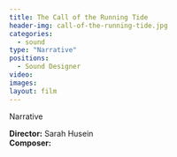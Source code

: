 ```yaml
---
title: The Call of the Running Tide
header-img: call-of-the-running-tide.jpg
categories:
  - sound
type: "Narrative"
positions:
  - Sound Designer
video:
images:
layout: film
---
```

Narrative

**Director:** Sarah Husein  
**Composer:**  

<div class="center-block auto-resizable-iframe">
  <div>
    
  </div>
</div>